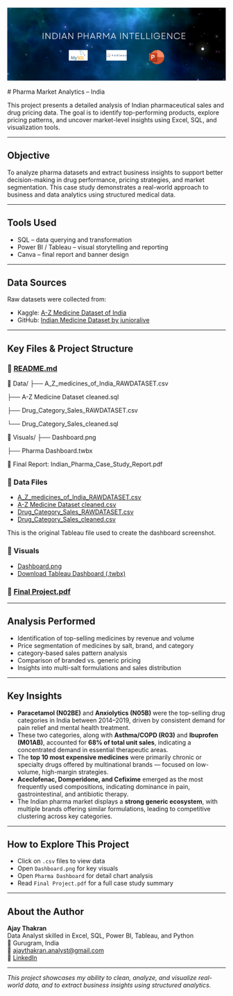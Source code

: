 <p align="center">
  <img src="Banner.png" alt="Indian Pharma Intelligence Banner" />
</p>
# Pharma Market Analytics – India

This project presents a detailed analysis of Indian pharmaceutical sales and drug pricing data. The goal is to identify top-performing products, explore pricing patterns, and uncover market-level insights using Excel, SQL, and visualization tools.

---

## Objective

To analyze pharma datasets and extract business insights to support better decision-making in drug performance, pricing strategies, and market segmentation. This case study demonstrates a real-world approach to business and data analytics using structured medical data.

---

## Tools Used
- SQL – data querying and transformation
- Power BI / Tableau – visual storytelling and reporting
- Canva – final report and banner design

---

## Data Sources

Raw datasets were collected from:

- Kaggle: [A-Z Medicine Dataset of India](https://www.kaggle.com/datasets/shudhanshusingh/az-medicine-dataset-of-india)
- GitHub: [Indian Medicine Dataset by junioralive](https://github.com/junioralive/Indian-Medicine-Dataset/blob/main/DATA/indian_medicine_data.csv)

---

## Key Files & Project Structure

### 📄 [README.md](./README.md)
📁 Data/
   ├── A_Z_medicines_of_India_RAWDATASET.csv
   
   ├── A-Z Medicine Dataset cleaned.sql
   
   ├── Drug_Category_Sales_RAWDATASET.csv
   
   └── Drug_Category_Sales_cleaned.sql

📁 Visuals/
   ├── Dashboard.png
   
   ├── Pharma Dashboard.twbx

📄 Final Report: Indian_Pharma_Case_Study_Report.pdf


### 📁 Data Files
- [A_Z_medicines_of_India_RAWDATASET.csv](./A_Z_medicines_of_India_RAWDATASET.csv)
- [A-Z Medicine Dataset cleaned.csv](./A-Z%20Medicine%20Dataset%20cleaned.csv)
- [Drug_Category_Sales_RAWDATASET.csv](./Drug_Category_Sales_RAWDATASET.csv)
- [Drug_Category_Sales_cleaned.csv](./Drug_Category_Sales_cleaned.csv)

This is the original Tableau file used to create the dashboard screenshot.

### 📁 Visuals
- [Dashboard.png](./Dashboard.png)
- [Download Tableau Dashboard (.twbx)](./Pharma_Dashboard_Tableau.twbx)

### 📄 [Final Project.pdf](./Final%20Project.pdf)

---

## Analysis Performed

- Identification of top-selling medicines by revenue and volume
- Price segmentation of medicines by salt, brand, and category
- category-based sales pattern analysis
- Comparison of branded vs. generic pricing
- Insights into multi-salt formulations and sales distribution

---

## Key Insights

- **Paracetamol (N02BE)** and **Anxiolytics (N05B)** were the top-selling drug categories in India between 2014–2019, driven by consistent demand for pain relief and mental health treatment.
- These two categories, along with **Asthma/COPD (R03)** and **Ibuprofen (M01AB)**, accounted for **68% of total unit sales**, indicating a concentrated demand in essential therapeutic areas.
- The **top 10 most expensive medicines** were primarily chronic or specialty drugs offered by multinational brands — focused on low-volume, high-margin strategies.
- **Aceclofenac, Domperidone, and Cefixime** emerged as the most frequently used compositions, indicating dominance in pain, gastrointestinal, and antibiotic therapy.
- The Indian pharma market displays a **strong generic ecosystem**, with multiple brands offering similar formulations, leading to competitive clustering across key categories.

---

## How to Explore This Project

- Click on `.csv` files to view data
- Open `Dashboard.png` for key visuals
- Open `Pharma Dashboard` for detail chart analysis
- Read `Final Project.pdf` for a full case study summary

---

## About the Author

**Ajay Thakran**  
Data Analyst skilled in Excel, SQL, Power BI, Tableau, and Python  
📍 Gurugram, India  
📧 ajaythakran.analyst@gmail.com  
🔗 [LinkedIn](https://shorturl.at/aCbXe)

---

_This project showcases my ability to clean, analyze, and visualize real-world data, and to extract business insights using structured analytics._
